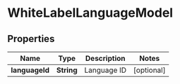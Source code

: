 
# WhiteLabelLanguageModel

## Properties
Name | Type | Description | Notes
------------ | ------------- | ------------- | -------------
**languageId** | **String** | Language ID |  [optional]



